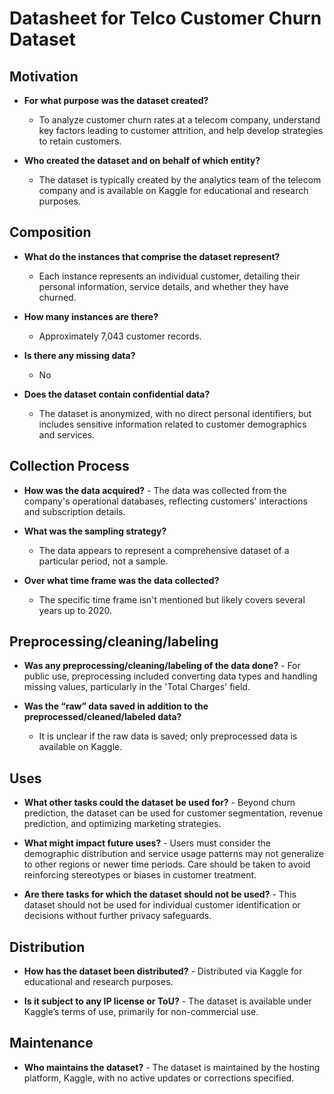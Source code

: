 # Datasheet for Telco Customer Churn Dataset
## Motivation

   * **For what purpose was the dataset created?**

     - To analyze customer churn rates at a telecom company, understand key factors leading to customer attrition, and help develop strategies to retain customers.
  
   * **Who created the dataset and on behalf of which entity?**

     - The dataset is typically created by the analytics team of the telecom company and is available on Kaggle for educational and research purposes.

## Composition

   * **What do the instances that comprise the dataset represent?**
     - Each instance represents an individual customer, detailing their personal information, service details, and whether they have churned.
    
   * **How many instances are there?**
     - Approximately 7,043 customer records.
    
   * **Is there any missing data?**
     - No

   * **Does the dataset contain confidential data?**
     - The dataset is anonymized, with no direct personal identifiers, but includes sensitive information related to customer demographics and services.

## Collection Process

   * **How was the data acquired?**
    - The data was collected from the company's operational databases, reflecting customers' interactions and subscription details.

   * **What was the sampling strategy?**
     - The data appears to represent a comprehensive dataset of a particular period, not a sample.

   * **Over what time frame was the data collected?**
     - The specific time frame isn't mentioned but likely covers several years up to 2020.

## Preprocessing/cleaning/labeling

   * **Was any preprocessing/cleaning/labeling of the data done?**
    - For public use, preprocessing included converting data types and handling missing values, particularly in the 'Total Charges' field.

   * **Was the “raw” data saved in addition to the preprocessed/cleaned/labeled data?**
     - It is unclear if the raw data is saved; only preprocessed data is available on Kaggle.

## Uses

   * **What other tasks could the dataset be used for?**
    - Beyond churn prediction, the dataset can be used for customer segmentation, revenue prediction, and optimizing marketing strategies.
     
   * **What might impact future uses?**
    - Users must consider the demographic distribution and service usage patterns may not generalize to other regions or newer time periods. Care should be taken to avoid reinforcing stereotypes or biases in customer treatment.

   * **Are there tasks for which the dataset should not be used?**
    - This dataset should not be used for individual customer identification or decisions without further privacy safeguards.

## Distribution

   * **How has the dataset been distributed?**
    - Distributed via Kaggle for educational and research purposes.

   * **Is it subject to any IP license or ToU?**
    - The dataset is available under Kaggle’s terms of use, primarily for non-commercial use.

## Maintenance
   * **Who maintains the dataset?**
    - The dataset is maintained by the hosting platform, Kaggle, with no active updates or corrections specified.

